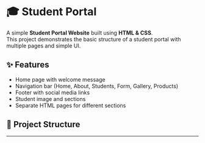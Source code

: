 # 🎓 Student Portal

A simple **Student Portal Website** built using **HTML & CSS**.  
This project demonstrates the basic structure of a student portal with multiple pages and simple UI.

## ✨ Features
- Home page with welcome message
- Navigation bar (Home, About, Students, Form, Gallery, Products)
- Footer with social media links
- Student image and sections
- Separate HTML pages for different sections

## 📂 Project Structure
****
